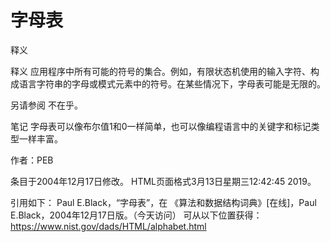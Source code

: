 # 字母表


释义



释义
应用程序中所有可能的符号的集合。例如，有限状态机使用的输入字符、构成语言字符串的字母或模式元素中的符号。在某些情况下，字母表可能是无限的。



另请参阅
不在乎。



笔记
字母表可以像布尔值1和0一样简单，也可以像编程语言中的关键字和标记类型一样丰富。


作者：PEB







条目于2004年12月17日修改。
HTML页面格式3月13日星期三12:42:45 2019。



引用如下：
Paul E.Black，“字母表”，在
《算法和数据结构词典》[在线]，Paul E.Black，2004年12月17日版。（今天访问）
可从以下位置获得：https://www.nist.gov/dads/HTML/alphabet.html